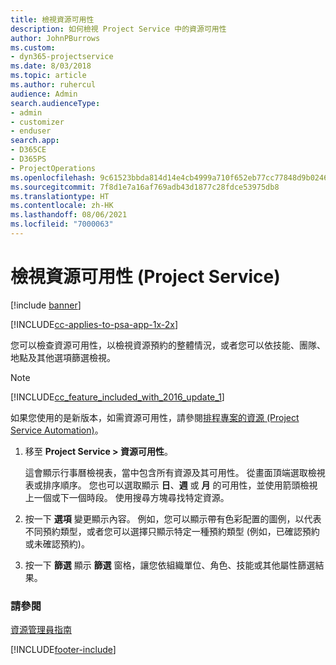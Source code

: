 ```yaml
---
title: 檢視資源可用性
description: 如何檢視 Project Service 中的資源可用性
author: JohnPBurrows
ms.custom:
- dyn365-projectservice
ms.date: 8/03/2018
ms.topic: article
ms.author: ruhercul
audience: Admin
search.audienceType:
- admin
- customizer
- enduser
search.app:
- D365CE
- D365PS
- ProjectOperations
ms.openlocfilehash: 9c61523bbda814d14e4cb4999a710f652eb77cc77848d9b0246bd6ebde258dd7
ms.sourcegitcommit: 7f8d1e7a16af769adb43d1877c28fdce53975db8
ms.translationtype: HT
ms.contentlocale: zh-HK
ms.lasthandoff: 08/06/2021
ms.locfileid: "7000063"
---
```

# <a name="view-resource-availability-project-service"></a>檢視資源可用性 (Project Service)

[!include [banner](../includes/psa-now-project-operations.md)]

[!INCLUDE[cc-applies-to-psa-app-1x-2x](../includes/cc-applies-to-psa-app-1x-2x.md)]

您可以檢查資源可用性，以檢視資源預約的整體情況，或者您可以依技能、團隊、地點及其他選項篩選檢視。  
  
> [!NOTE]
> [!INCLUDE[cc_feature_included_with_2016_update_1](../includes/cc-feature-included-with-2016-update-1.md)]  
> 
>  如果您使用的是新版本，如需資源可用性，請參閱[排程專案的資源 (Project Service Automation)](../psa/schedule-resources-project.md)。  

1. 移至 **Project Service > 資源可用性**。  

    這會顯示行事曆檢視表，當中包含所有資源及其可用性。 從畫面頂端選取檢視表或排序順序。 您也可以選取顯示 **日**、**週** 或 **月** 的可用性，並使用箭頭檢視上一個或下一個時段。 使用搜尋方塊尋找特定資源。  

2. 按一下 **選項** 變更顯示內容。 例如，您可以顯示帶有色彩配置的圖例，以代表不同預約類型，或者您可以選擇只顯示特定一種預約類型 (例如，已確認預約或未確認預約)。  

3. 按一下 **篩選** 顯示 **篩選** 窗格，讓您依組織單位、角色、技能或其他屬性篩選結果。  

### <a name="see-also"></a>請參閱  
 [資源管理員指南](../psa/resource-manager-guide.md)


[!INCLUDE[footer-include](../includes/footer-banner.md)]